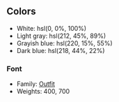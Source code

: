 ## Colors

- White: hsl(0, 0%, 100%)
- Light gray: hsl(212, 45%, 89%)
- Grayish blue: hsl(220, 15%, 55%)
- Dark blue: hsl(218, 44%, 22%)

### Font

- Family: [Outfit](https://fonts.google.com/specimen/Outfit)
- Weights: 400, 700
